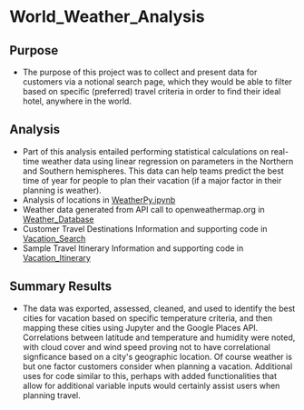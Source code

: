 # World_Weather_Analysis
## Purpose 
- The purpose of this project was to collect and present data for customers via a notional search page, which they would be able to filter based on specific (preferred) travel criteria in order to find their ideal hotel, anywhere in the world.
## Analysis
- Part of this analysis entailed performing statistical calculations on real-time weather data using linear regression on parameters in the Northern and Southern hemispheres. This data can help teams predict the best time of year for people to plan their vacation (if a major factor in their planning is weather).
- Analysis of locations in [WeatherPy.ipynb](https://github.com/scottemac00/World_Weather_Analysis/blob/6a6c5e5d51a2df779ca48af239a6edfa7dbc4a60/WeatherPy.ipynb)
- Weather data generated from API call to openweathermap.org in [Weather_Database](https://github.com/scottemac00/World_Weather_Analysis/tree/main/Weather_Database)
- Customer Travel Destinations Information and supporting code in [Vacation_Search](https://github.com/scottemac00/World_Weather_Analysis/tree/main/Vacation_Search)
- Sample Travel Itinerary Information  and supporting code in [Vacation_Itinerary](https://github.com/scottemac00/World_Weather_Analysis/tree/main/Vacation_Itinerary)
## Summary Results
- The data was exported, assessed, cleaned, and used to identify the best cities for vacation based on specific temperature criteria, and then mapping these cities using Jupyter and the Google Places API. Correlations between latitude and temperature and humidity were noted, with cloud cover and wind speed proving not to have correlational signficance based on a city's geographic location. Of course weather is but one factor customers consider when planning a vacation. Additional uses for code similar to this, perhaps with added functionalities that allow for additional variable inputs would certainly assist users when planning travel.
